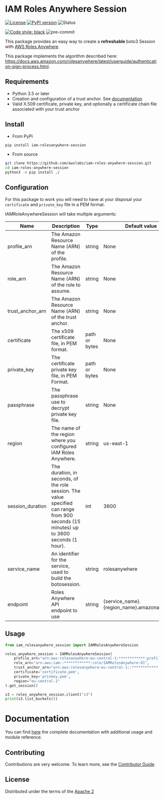 # IAM Roles Anywhere Session

[![License](https://img.shields.io/badge/License-Apache_2.0-blue.svg)](https://opensource.org/licenses/Apache-2.0)
[![PyPI version](https://badge.fury.io/py/iam-rolesanywhere-session.svg)](https://badge.fury.io/py/iam-rolesanywhere-session)
![Status](https://img.shields.io/pypi/status/iam-rolesanywhere-session.svg)

[![Code style: black](https://img.shields.io/badge/code%20style-black-000000.svg)](https://github.com/psf/black)
![pre-commit](https://img.shields.io/badge/pre--commit-enabled-brightgreen?logo=pre-commit&logoColor=white)

This package provides an easy way to create a __refreshable__ boto3 Session with [AWS Roles Anywhere](https://docs.aws.amazon.com/rolesanywhere/latest/APIReference/Welcome.html).

This package implements the algorithm described here: https://docs.aws.amazon.com/rolesanywhere/latest/userguide/authentication-sign-process.html.


## Requirements

- Python 3.5 or later
- Creation and configuration of a trust anchor. See [documentation](https://docs.aws.amazon.com/rolesanywhere/latest/userguide/getting-started.html)
- Valid X.509 certificate, private key, and optionally a certificate chain file associated with your trust anchor

## Install

- From PyPi

```bash
pip install iam-rolesanywhere-session
```

- From source

```bash
git clone https://github.com/awslabs/iam-roles-anywhere-session.git
cd iam-roles-anywhere-session
python3 -m pip install ./
```

## Configuration

For this package to work you will need to have at your disposal your `certificate` and `private_key` file in a PEM format.

IAMRoleAnywhereSession will take multiple arguments:

| Name             | Description                                                                                                                              | Type          | Default value |
|------------------|------------------------------------------------------------------------------------------------------------------------------------------|---------------|---------------|
| profile_arn      | The Amazon Resource Name (ARN) of the profile.                                                                                           | string        |     None      |
| role_arn         | The Amazon Resource Name (ARN) of the role to assume.                                                                                    | string        |     None      |
| trust_anchor_arn | The Amazon Resource Name (ARN) of the trust anchor.                                                                                      | string        |     None      |
| certificate      | The x509 certificate file, in PEM format.                                                                                                | path or bytes |     None      |
| private_key      | The certificate private key file, in PEM Format.                                                                                         | path or bytes |     None      |
| passphrase       | The passphrase use to decrypt private key file.                                                                                          | string        |     None      |
| region           | The name of the region where you configured IAM Roles Anywhere.                                                                          | string        |   us-east-1   |
| session_duration | The duration, in seconds, of the role session. The value specified can  range from 900 seconds (15 minutes) up to 3600 seconds (1 hour). | int           |     3600      |
| service_name     | An identifier for the service, used to build the botosession.                                                                            | string        | rolesanywhere |
| endpoint         | Roles Anywhere API endpoint to use                                                                                                       | string        | {service_name}.{region_name}.amazonaws.com' |

## Usage

```python
from iam_rolesanywhere_session import IAMRolesAnywhereSession

roles_anywhere_session = IAMRolesAnywhereSession(
    profile_arn="arn:aws:rolesanywhere:eu-central-1:************:profile/a6294488-77cf-4d4a-8c5c-40b96690bbf0",
    role_arn="arn:aws:iam::************:role/IAMRolesAnywhere-01",
    trust_anchor_arn="arn:aws:rolesanywhere:eu-central-1::************::trust-anchor/4579702c-9abb-47c2-88b2-c734e0b29539",
    certificate='certificate.pem',
    private_key='privkey.pem',
    region="eu-central-1"
).get_session()

s3 = roles_anywhere_session.client("s3")
print(s3.list_buckets())

```

# Documentation

You can find [here](https://awslabs.github.io/iam-rolesanywhere-session/) the complete documentation with additional usage and module reference.

## Contributing

Contributions are very welcome.
To learn more, see the [Contributor Guide](CONTRIBUTING.md).

## License

Distributed under the terms of the [Apache 2](LICENSE)
